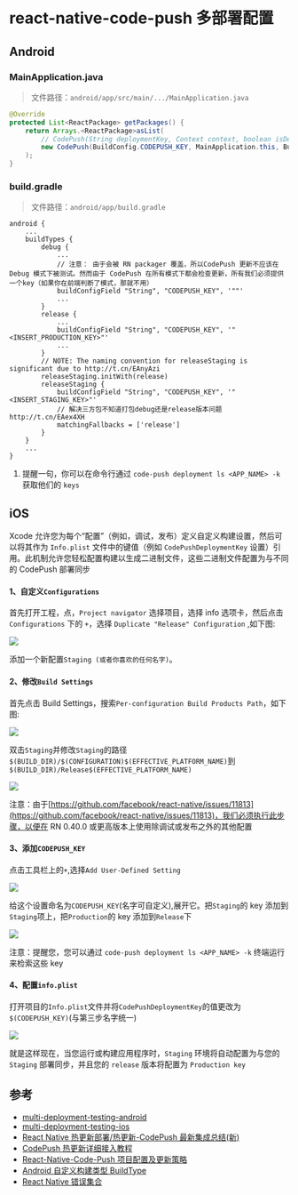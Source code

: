# react-native-code-push 多部署配置

## Android

### MainApplication.java

> 文件路径：`android/app/src/main/.../MainApplication.java`

```java
@Override
protected List<ReactPackage> getPackages() {
    return Arrays.<ReactPackage>asList(
        // CodePush(String deploymentKey, Context context, boolean isDebugMode, String serverUrl)
        new CodePush(BuildConfig.CODEPUSH_KEY, MainApplication.this, BuildConfig.DEBUG), // Add/change this line.
    );
}
```

### build.gradle

> 文件路径：`android/app/build.gradle`

```
android {
    ...
    buildTypes {
        debug {
            ...
            // 注意： 由于会被 RN packager 覆盖，所以CodePush 更新不应该在 Debug 模式下被测试。然而由于 CodePush 在所有模式下都会检查更新，所有我们必须提供一个key（如果你在前端判断了模式，那就不用）
            buildConfigField "String", "CODEPUSH_KEY", '""'
            ...
        }
        release {
            ...
            buildConfigField "String", "CODEPUSH_KEY", '"<INSERT_PRODUCTION_KEY>"'
            ...
        }
        // NOTE: The naming convention for releaseStaging is significant due to http://t.cn/EAnyAzi
        releaseStaging.initWith(release)
        releaseStaging {
            buildConfigField "String", "CODEPUSH_KEY", '"<INSERT_STAGING_KEY>"'
            // 解决三方包不知道打包debug还是release版本问题 http://t.cn/EAex4XH
            matchingFallbacks = ['release']
        }
    }
    ...
}
```

1. 提醒一句，你可以在命令行通过 `code-push deployment ls <APP_NAME> -k` 获取他们的 `keys`

## iOS

Xcode 允许您为每个“配置”（例如，调试，发布）定义自定义构建设置，然后可以将其作为 `Info.plist` 文件中的键值（例如 `CodePushDeploymentKey` 设置）引用。此机制允许您轻松配置构建以生成二进制文件，这些二进制文件配置为与不同的 CodePush 部署同步

#### 1、自定义`Configurations`

首先打开工程，点，`Project navigator` 选择项目，选择 info 选项卡，然后点击 `Configurations` 下的 `+`，选择 `Duplicate "Release" Configuration` ,如下图:

![](https://i.loli.net/2018/11/19/5bf28076ab0e9.png)

添加一个新配置`Staging (或者你喜欢的任何名字)`。

#### 2、修改`Build Settings`

首先点击 Build Settings，搜索`Per-configuration Build Products Path`，如下图:

![](https://i.loli.net/2018/11/19/5bf281ac19fce.png)

双击`Staging`并修改`Staging`的路径`$(BUILD_DIR)/$(CONFIGURATION)$(EFFECTIVE_PLATFORM_NAME)`到`$(BUILD_DIR)/Release$(EFFECTIVE_PLATFORM_NAME)`

![](https://i.loli.net/2018/11/19/5bf281ac19fce.png)

注意：由于[https://github.com/facebook/react-native/issues/11813](https://github.com/facebook/react-native/issues/11813)，我们必须执行此步骤，以便在 RN 0.40.0 或更高版本上使用除调试或发布之外的其他配置

#### 3、添加`CODEPUSH_KEY`

点击工具栏上的`+`,选择`Add User-Defined Setting`

![](https://i.loli.net/2018/11/19/5bf281ac19fce.png)

给这个设置命名为`CODEPUSH_KEY`(名字可自定义),展开它。把`Staging`的 key 添加到`Staging`项上，把`Production`的 key 添加到`Release`下

![](https://i.loli.net/2018/11/19/5bf281ac19fce.png)

注意：提醒您，您可以通过 `code-push deployment ls <APP_NAME> -k` 终端运行来检索这些 key

#### 4、配置`info.plist`

打开项目的`Info.plist`文件并将`CodePushDeploymentKey`的值更改为`$(CODEPUSH_KEY)`(与第三步名字统一)

![](https://i.loli.net/2018/11/19/5bf28490a1010.png)

就是这样现在，当您运行或构建应用程序时，`Staging` 环境将自动配置为与您的 `Staging` 部署同步，并且您的 `release` 版本将配置为 `Production key`

## 参考

- [multi-deployment-testing-android](http://t.cn/Aipo7bu6)
- [multi-deployment-testing-ios](http://t.cn/Aipo7phl)
- [React Native 热更新部署/热更新-CodePush 最新集成总结(新)](http://t.cn/EAHMYiw)
- [CodePush 热更新详细接入教程](http://t.cn/EAtVS21)
- [React-Native-Code-Push 项目配置及更新策略](http://t.cn/Aipohxhi)
- [Android 自定义构建类型 BuildType](http://t.cn/AipohCVW)
- [React Native 错误集合](http://t.cn/AipohFYC)
